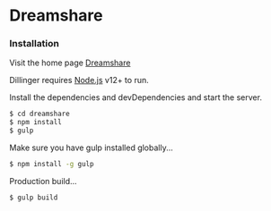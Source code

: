 # Dreamshare
### Installation

Visit the home page
[Dreamshare](https://geraldaburto.github.io/dreamshare/)

Dillinger requires [Node.js](https://nodejs.org/) v12+ to run.

Install the dependencies and devDependencies and start the server.

```sh
$ cd dreamshare
$ npm install 
$ gulp
```

Make sure you have gulp installed globally...

```sh
$ npm install -g gulp
```


Production build...

```sh
$ gulp build
```
